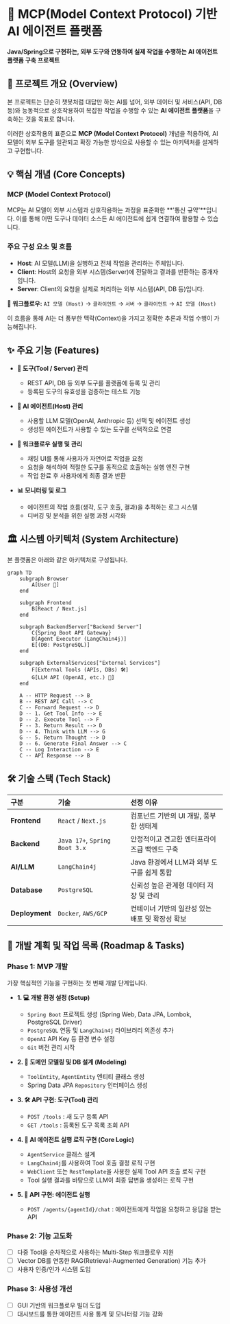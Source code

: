 # 🤖 MCP(Model Context Protocol) 기반 AI 에이전트 플랫폼

**Java/Spring으로 구현하는, 외부 도구와 연동하여 실제 작업을 수행하는 AI 에이전트 플랫폼 구축 프로젝트**

## 🌟 프로젝트 개요 (Overview)

본 프로젝트는 단순히 챗봇처럼 대답만 하는 AI를 넘어, 외부 데이터 및 서비스(API, DB 등)와 능동적으로 상호작용하여 복잡한 작업을 수행할 수 있는 **AI 에이전트 플랫폼**을 구축하는 것을 목표로 합니다.

이러한 상호작용의 표준으로 **MCP (Model Context Protocol)** 개념을 적용하여, AI 모델이 외부 도구를 일관되고 확장 가능한 방식으로 사용할 수 있는 아키텍처를 설계하고 구현합니다.

## 💡 핵심 개념 (Core Concepts)

### MCP (Model Context Protocol)
MCP는 AI 모델이 외부 시스템과 상호작용하는 과정을 표준화한 **'통신 규약'**입니다. 이를 통해 어떤 도구나 데이터 소스든 AI 에이전트에 쉽게 연결하여 활용할 수 있습니다.

### 주요 구성 요소 및 흐름
- **Host**: AI 모델(LLM)을 실행하고 전체 작업을 관리하는 주체입니다.
- **Client**: Host의 요청을 외부 시스템(Server)에 전달하고 결과를 반환하는 중개자입니다.
- **Server**: Client의 요청을 실제로 처리하는 외부 시스템(API, DB 등)입니다.

**📡 워크플로우:**
`AI 모델 (Host)` → `클라이언트` → `서버` → `클라이언트` → `AI 모델 (Host)`

이 흐름을 통해 AI는 더 풍부한 맥락(Context)을 가지고 정확한 추론과 작업 수행이 가능해집니다.

## ✨ 주요 기능 (Features)

- **🔧 도구(Tool / Server) 관리**
  - REST API, DB 등 외부 도구를 플랫폼에 등록 및 관리
  - 등록된 도구의 유효성을 검증하는 테스트 기능

- **🤖 AI 에이전트(Host) 관리**
  - 사용할 LLM 모델(OpenAI, Anthropic 등) 선택 및 에이전트 생성
  - 생성된 에이전트가 사용할 수 있는 도구를 선택적으로 연결

- **🚀 워크플로우 실행 및 관리**
  - 채팅 UI를 통해 사용자가 자연어로 작업을 요청
  - 요청을 해석하여 적절한 도구를 동적으로 호출하는 실행 엔진 구현
  - 작업 완료 후 사용자에게 최종 결과 반환

- **📊 모니터링 및 로그**
  - 에이전트의 작업 흐름(생각, 도구 호출, 결과)을 추적하는 로그 시스템
  - 디버깅 및 분석을 위한 실행 과정 시각화

## 🏛️ 시스템 아키텍처 (System Architecture)

본 플랫폼은 아래와 같은 아키텍처로 구성됩니다.

```mermaid
graph TD
    subgraph Browser
        A[User 👤]
    end

    subgraph Frontend
        B[React / Next.js]
    end
    
    subgraph BackendServer["Backend Server"]
        C{Spring Boot API Gateway}
        D[Agent Executor (LangChain4j)]
        E[(DB: PostgreSQL)]
    end

    subgraph ExternalServices["External Services"]
        F[External Tools (APIs, DBs) 🛠️]
        G[LLM API (OpenAI, etc.) 🧠]
    end
    
    A -- HTTP Request --> B
    B -- REST API Call --> C
    C -- Forward Request --> D
    D -- 1. Get Tool Info --> E
    D -- 2. Execute Tool --> F
    F -- 3. Return Result --> D
    D -- 4. Think with LLM --> G
    G -- 5. Return Thought --> D
    D -- 6. Generate Final Answer --> C
    C -- Log Interaction --> E
    C -- API Response --> B
```

## 🛠️ 기술 스택 (Tech Stack)

| 구분 | 기술 | 선정 이유 |
| :--- | :--- | :--- |
| **Frontend** | `React` / `Next.js` | 컴포넌트 기반의 UI 개발, 풍부한 생태계 |
| **Backend** | `Java 17+`, `Spring Boot 3.x` | 안정적이고 견고한 엔터프라이즈급 백엔드 구축 |
| **AI/LLM** | `LangChain4j` | Java 환경에서 LLM과 외부 도구를 쉽게 통합 |
| **Database** | `PostgreSQL` | 신뢰성 높은 관계형 데이터 저장 및 관리 |
| **Deployment**| `Docker`, `AWS/GCP` | 컨테이너 기반의 일관성 있는 배포 및 확장성 확보 |

## 🚀 개발 계획 및 작업 목록 (Roadmap & Tasks)

### Phase 1: MVP 개발
가장 핵심적인 기능을 구현하는 첫 번째 개발 단계입니다.

- **1. 💻 개발 환경 설정 (Setup)**
  - `Spring Boot` 프로젝트 생성 (Spring Web, Data JPA, Lombok, PostgreSQL Driver)
  - `PostgreSQL` 연동 및 `LangChain4j` 라이브러리 의존성 추가
  - `OpenAI` API Key 등 환경 변수 설정
  - `Git` 버전 관리 시작

- **2. 🔧 도메인 모델링 및 DB 설계 (Modeling)**
  - `ToolEntity`, `AgentEntity` 엔티티 클래스 생성
  - Spring Data JPA `Repository` 인터페이스 생성

- **3. 🛠️ API 구현: 도구(Tool) 관리**
  - `POST /tools` : 새 도구 등록 API
  - `GET /tools` : 등록된 도구 목록 조회 API

- **4. 🤖 AI 에이전트 실행 로직 구현 (Core Logic)**
  - `AgentService` 클래스 설계
  - `LangChain4j`를 사용하여 Tool 호출 결정 로직 구현
  - `WebClient` 또는 `RestTemplate`을 사용한 실제 Tool API 호출 로직 구현
  - Tool 실행 결과를 바탕으로 LLM이 최종 답변을 생성하는 로직 구현

- **5. 🚀 API 구현: 에이전트 실행**
  - `POST /agents/{agentId}/chat` : 에이전트에게 작업을 요청하고 응답을 받는 API

### Phase 2: 기능 고도화
- [ ] 다중 Tool을 순차적으로 사용하는 Multi-Step 워크플로우 지원
- [ ] Vector DB를 연동한 RAG(Retrieval-Augmented Generation) 기능 추가
- [ ] 사용자 인증/인가 시스템 도입

### Phase 3: 사용성 개선
- [ ] GUI 기반의 워크플로우 빌더 도입
- [ ] 대시보드를 통한 에이전트 사용 통계 및 모니터링 기능 강화
